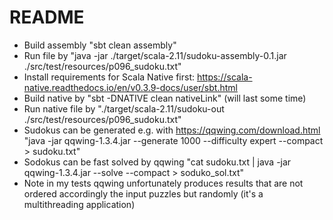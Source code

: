 README
======

* Build assembly "sbt clean assembly"
* Run file by "java -jar ./target/scala-2.11/sudoku-assembly-0.1.jar ./src/test/resources/p096_sudoku.txt"
* Install requirements for Scala Native first: https://scala-native.readthedocs.io/en/v0.3.9-docs/user/sbt.html
* Build native by "sbt -DNATIVE clean nativeLink"  (will last some time)
* Run native file by "./target/scala-2.11/sudoku-out ./src/test/resources/p096_sudoku.txt"
* Sudokus can be generated e.g. with https://qqwing.com/download.html "java -jar qqwing-1.3.4.jar --generate 1000 --difficulty expert --compact > sudoku.txt"
* Sodokus can be fast solved by qqwing "cat sudoku.txt | java -jar qqwing-1.3.4.jar --solve --compact > soduko_sol.txt"
* Note in my tests qqwing unfortunately produces results that are not ordered accordingly the input puzzles but randomly (it's a multithreading application)

